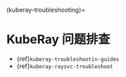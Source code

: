 (kuberay-troubleshooting)=

# KubeRay 问题排查

- {ref}`kuberay-troubleshootin-guides`
- {ref}`kuberay-raysvc-troubleshoot`